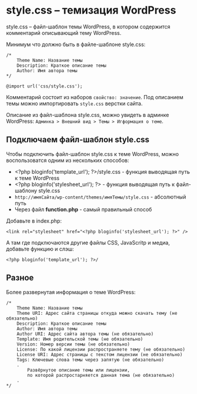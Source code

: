 # style.css &ndash; темизация WordPress
style.css &ndash; файл-шаблон темы WordPress, в котором содержится комментарий описывающий тему WordPress.

Минимум что должно быть в файле-шаблоне style.css:

    /*
        Theme Name: Название темы
        Description: Краткое описание темы
        Author: Имя автора темы
    */

    @import url('css/style.css');

Комментарий состоит из наборов `свойство: значение`. Под описанием темы можно импортировать `style.css` верстки сайта.

Описание из файл-шаблона style.css, можно увидеть в админке WordPress: `Админка > Внешний вид > Темы > Игформация о теме`.

## Подключаем файл-шаблон style.css
Чтобы подключить файл-шаблон style.css к теме WordPress, можно воспользоватся одним из нескольких способов:

- &lt;?php bloginfo('template_url'); ?&gt;/style.css - функция выводящая путь к теме WordPress
- &lt;?php bloginfo('stylesheet_url'); ?&gt; - функция выводящая путь к файл-шаблону style.css
- `http://имяСайта/wp-content/themes/имяТемы/style.css` - абсолютный путь
- Через файл **function.php** - самый правильный способ

Добавьте в index.php:

    <link rel="stylesheet" href="<?php bloginfo('stylesheet_url'); ?>" />

А там где подключаются другие файлы CSS, JavaScritp и медиа, добавьте функцию и слэш:

    <?php bloginfo('template_url'); ?>/

## Разное
Более развернутая информация о теме WordPress:

    /*
        Theme Name: Название темы
        Theme URI: Адрес сайта страницы откуда можно скачать тему (не обязательно)
        Description: Краткое описание темы
        Author: Имя автора темы
        Author URI: Адрес сайта автора темы (не обязательно)
        Template: Имя родительской темы (не обязательно)
        Version: Номер версии темы (не обязательно)
        License: По какой лицензии распространяете тему (не обязательно)
        License URI: Адрес страницы с текстом лицензии (не обязательно)
        Tags: Ключевые слова темы через запятую (не обязательно)
        .
            Развёрнутое описание темы или лицензии,
            по которой распростарняется данная тема (не обязательно)
        .
    */
